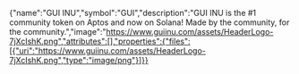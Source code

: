 {"name":"GUI INU","symbol":"GUI","description":"GUI INU is the #1 community token on Aptos and now on Solana! Made by the community, for the community.","image":"https://www.guiinu.com/assets/HeaderLogo-7jXcIshK.png","attributes":[],"properties":{"files":[{"uri":"https://www.guiinu.com/assets/HeaderLogo-7jXcIshK.png","type":"image/png"}]}}
